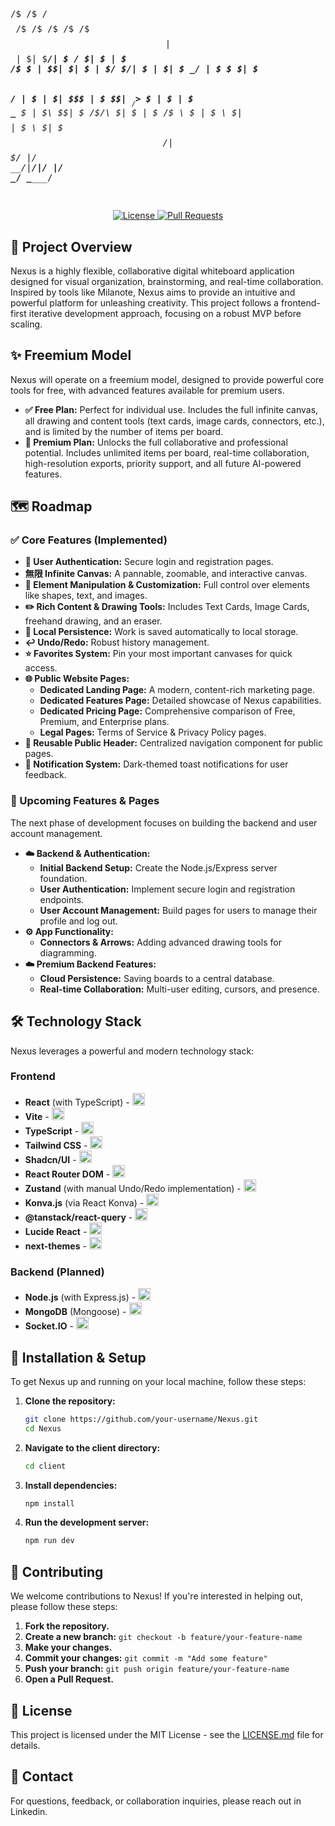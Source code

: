 <p align="center">
<pre>

 /$   /$ /$$$$ /$   /$ /$   /$  /$$$ 
| $$ | $| $_____/| $  / $| $  | $ /$__  $
| $$| $| $      |  $/ $/| $  | $| $  \__/
| $ $ $| $$$    \  $$/ | $  | $|  $$$ 
| $  $$| $__/     >$  $ | $  | $ \____  $
| $\  $$| $       /$/\  $| $  | $ /$  \ $
| $ \  $| $$$$| $  \ $|  $$$/|  $$$/
|__/  \__/|________/|__/  |__/ \______/  \______/ 

</pre>
</p> 

<p align="center">
  <a href="https://github.com/your-username/Nexus/blob/main/LICENSE.md">
    <img src="https://img.shields.io/badge/License-MIT-blue.svg" alt="License">
  </a>
  <a href="https://github.com/your-username/Nexus/issues">
    <img src="https://img.shields.io/github/issues-pr/your-username/Nexus" alt="Pull Requests">
  </a>
</p>

## 🚀 Project Overview

Nexus is a highly flexible, collaborative digital whiteboard application designed for visual organization, brainstorming, and real-time collaboration. Inspired by tools like Milanote, Nexus aims to provide an intuitive and powerful platform for unleashing creativity. This project follows a frontend-first iterative development approach, focusing on a robust MVP before scaling.

## ✨ Freemium Model

Nexus will operate on a freemium model, designed to provide powerful core tools for free, with advanced features available for premium users.

*   **✅ Free Plan:** Perfect for individual use. Includes the full infinite canvas, all drawing and content tools (text cards, image cards, connectors, etc.), and is limited by the number of items per board.
*   **🚀 Premium Plan:** Unlocks the full collaborative and professional potential. Includes unlimited items per board, real-time collaboration, high-resolution exports, priority support, and all future AI-powered features.

## 🗺️ Roadmap

### ✅ Core Features (Implemented)

*   **🔐 User Authentication:** Secure login and registration pages.
*   **無限 Infinite Canvas:** A pannable, zoomable, and interactive canvas.
*   **🎨 Element Manipulation & Customization:** Full control over elements like shapes, text, and images.
*   **✏️ Rich Content & Drawing Tools:** Includes Text Cards, Image Cards, freehand drawing, and an eraser.
*   **💾 Local Persistence:** Work is saved automatically to local storage.
*   **↩️ Undo/Redo:** Robust history management.
*   **⭐ Favorites System:** Pin your most important canvases for quick access.
*   **🌐 Public Website Pages:**
    *   **Dedicated Landing Page:** A modern, content-rich marketing page.
    *   **Dedicated Features Page:** Detailed showcase of Nexus capabilities.
    *   **Dedicated Pricing Page:** Comprehensive comparison of Free, Premium, and Enterprise plans.
    *   **Legal Pages:** Terms of Service & Privacy Policy pages.
*   **🔄 Reusable Public Header:** Centralized navigation component for public pages.
*   **🔔 Notification System:** Dark-themed toast notifications for user feedback.

### 🚀 Upcoming Features & Pages

The next phase of development focuses on building the backend and user account management.

*   **☁️ Backend & Authentication:**
    *   **Initial Backend Setup:** Create the Node.js/Express server foundation.
    *   **User Authentication:** Implement secure login and registration endpoints.
    *   **User Account Management:** Build pages for users to manage their profile and log out.
*   **⚙️ App Functionality:**
    *   **Connectors & Arrows:** Adding advanced drawing tools for diagramming.
*   **☁️ Premium Backend Features:**
    *   **Cloud Persistence:** Saving boards to a central database.
    *   **Real-time Collaboration:** Multi-user editing, cursors, and presence.

## 🛠️ Technology Stack

Nexus leverages a powerful and modern technology stack:

### Frontend

*   **React** (with TypeScript) - <img src="https://cdn.jsdelivr.net/gh/devicons/devicon/icons/react/react-original.svg" alt="React" width="20" height="20"/>
*   **Vite** - <img src="https://cdn.jsdelivr.net/gh/devicons/devicon/icons/vitejs/vitejs-original.svg" alt="Vite" width="20" height="20"/>
*   **TypeScript** - <img src="https://cdn.jsdelivr.net/gh/devicons/devicon/icons/typescript/typescript-original.svg" alt="TypeScript" width="20" height="20"/>
*   **Tailwind CSS** - <img src="https://cdn.jsdelivr.net/gh/devicons/devicon/icons/tailwindcss/tailwindcss-plain.svg" alt="Tailwind CSS" width="20" height="20"/>
*   **Shadcn/UI** - <img src="https://avatars.githubusercontent.com/u/124591059?s=200&v=4" alt="Shadcn/UI" width="20" height="20"/>
*   **React Router DOM** - <img src="https://reactrouter.com/favicon.png" alt="React Router" width="20" height="20"/>
*   **Zustand** (with manual Undo/Redo implementation) - <img src="https://github.com/pmndrs/zustand/raw/main/bear.png" alt="Zustand" width="20" height="20"/>
*   **Konva.js** (via React Konva) - <img src="https://konvajs.org/assets/konva-logo.png" alt="Konva.js" width="20" height="20"/>
*   **@tanstack/react-query** - <img src="https://raw.githubusercontent.com/TanStack/query/main/media/repo-icon.svg" alt="React Query" width="20" height="20"/>
*   **Lucide React** - <img src="https://lucide.dev/logo.svg" alt="Lucide React" width="20" height="20"/>
*   **next-themes** - <img src="https://assets.vercel.com/image/upload/v1670824459/nextjs/Icon_light_background.png" alt="Next.js" width="20" height="20"/>

### Backend (Planned)

*   **Node.js** (with Express.js) - <img src="https://cdn.jsdelivr.net/gh/devicons/devicon/icons/nodejs/nodejs-original.svg" alt="Node.js" width="20" height="20"/>
*   **MongoDB** (Mongoose) - <img src="https://cdn.jsdelivr.net/gh/devicons/devicon/icons/mongodb/mongodb-original.svg" alt="MongoDB" width="20" height="20"/>
*   **Socket.IO** - <img src="https://cdn.jsdelivr.net/gh/devicons/devicon/icons/socketio/socketio-original.svg" alt="Socket.IO" width="20" height="20"/>

## 🚀 Installation & Setup

To get Nexus up and running on your local machine, follow these steps:

1.  **Clone the repository:**
    ```bash
    git clone https://github.com/your-username/Nexus.git
    cd Nexus
    ```
2.  **Navigate to the client directory:**
    ```bash
    cd client
    ```
3.  **Install dependencies:**
    ```bash
    npm install
    ```
4.  **Run the development server:**
    ```bash
    npm run dev
    ```

## 🤝 Contributing

We welcome contributions to Nexus! If you're interested in helping out, please follow these steps:

1.  **Fork the repository.**
2.  **Create a new branch:** `git checkout -b feature/your-feature-name`
3.  **Make your changes.**
4.  **Commit your changes:** `git commit -m "Add some feature"`
5.  **Push your branch:** `git push origin feature/your-feature-name`
6.  **Open a Pull Request.**

## 📄 License

This project is licensed under the MIT License - see the [LICENSE.md](LICENSE.md) file for details.

## 📧 Contact

For questions, feedback, or collaboration inquiries, please reach out in Linkedin.